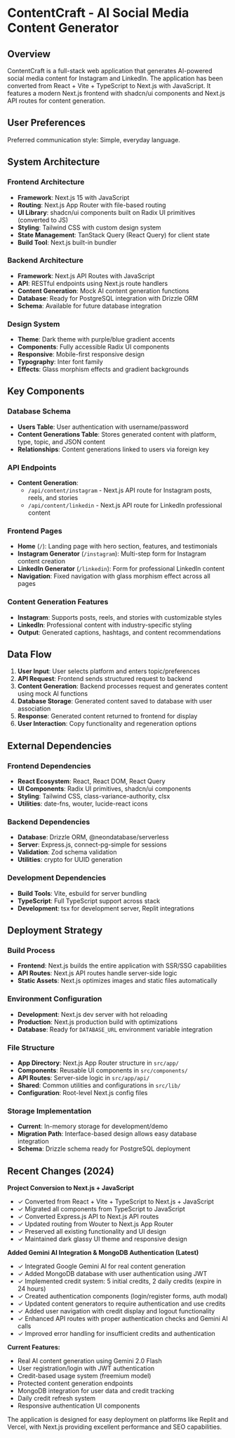 # ContentCraft - AI Social Media Content Generator

## Overview

ContentCraft is a full-stack web application that generates AI-powered social media content for Instagram and LinkedIn. The application has been converted from React + Vite + TypeScript to Next.js with JavaScript. It features a modern Next.js frontend with shadcn/ui components and Next.js API routes for content generation.

## User Preferences

Preferred communication style: Simple, everyday language.

## System Architecture

### Frontend Architecture
- **Framework**: Next.js 15 with JavaScript
- **Routing**: Next.js App Router with file-based routing
- **UI Library**: shadcn/ui components built on Radix UI primitives (converted to JS)
- **Styling**: Tailwind CSS with custom design system
- **State Management**: TanStack Query (React Query) for client state
- **Build Tool**: Next.js built-in bundler

### Backend Architecture
- **Framework**: Next.js API Routes with JavaScript
- **API**: RESTful endpoints using Next.js route handlers
- **Content Generation**: Mock AI content generation functions
- **Database**: Ready for PostgreSQL integration with Drizzle ORM
- **Schema**: Available for future database integration

### Design System
- **Theme**: Dark theme with purple/blue gradient accents
- **Components**: Fully accessible Radix UI components
- **Responsive**: Mobile-first responsive design
- **Typography**: Inter font family
- **Effects**: Glass morphism effects and gradient backgrounds

## Key Components

### Database Schema
- **Users Table**: User authentication with username/password
- **Content Generations Table**: Stores generated content with platform, type, topic, and JSON content
- **Relationships**: Content generations linked to users via foreign key

### API Endpoints
- **Content Generation**: 
  - `/api/content/instagram` - Next.js API route for Instagram posts, reels, and stories
  - `/api/content/linkedin` - Next.js API route for LinkedIn professional content

### Frontend Pages
- **Home** (`/`): Landing page with hero section, features, and testimonials
- **Instagram Generator** (`/instagram`): Multi-step form for Instagram content creation
- **LinkedIn Generator** (`/linkedin`): Form for professional LinkedIn content
- **Navigation**: Fixed navigation with glass morphism effect across all pages

### Content Generation Features
- **Instagram**: Supports posts, reels, and stories with customizable styles
- **LinkedIn**: Professional content with industry-specific styling
- **Output**: Generated captions, hashtags, and content recommendations

## Data Flow

1. **User Input**: User selects platform and enters topic/preferences
2. **API Request**: Frontend sends structured request to backend
3. **Content Generation**: Backend processes request and generates content using mock AI functions
4. **Database Storage**: Generated content saved to database with user association
5. **Response**: Generated content returned to frontend for display
6. **User Interaction**: Copy functionality and regeneration options

## External Dependencies

### Frontend Dependencies
- **React Ecosystem**: React, React DOM, React Query
- **UI Components**: Radix UI primitives, shadcn/ui components
- **Styling**: Tailwind CSS, class-variance-authority, clsx
- **Utilities**: date-fns, wouter, lucide-react icons

### Backend Dependencies
- **Database**: Drizzle ORM, @neondatabase/serverless
- **Server**: Express.js, connect-pg-simple for sessions
- **Validation**: Zod schema validation
- **Utilities**: crypto for UUID generation

### Development Dependencies
- **Build Tools**: Vite, esbuild for server bundling
- **TypeScript**: Full TypeScript support across stack
- **Development**: tsx for development server, Replit integrations

## Deployment Strategy

### Build Process
- **Frontend**: Next.js builds the entire application with SSR/SSG capabilities
- **API Routes**: Next.js API routes handle server-side logic
- **Static Assets**: Next.js optimizes images and static files automatically

### Environment Configuration
- **Development**: Next.js dev server with hot reloading
- **Production**: Next.js production build with optimizations
- **Database**: Ready for `DATABASE_URL` environment variable integration

### File Structure
- **App Directory**: Next.js App Router structure in `src/app/`
- **Components**: Reusable UI components in `src/components/`
- **API Routes**: Server-side logic in `src/app/api/`
- **Shared**: Common utilities and configurations in `src/lib/`
- **Configuration**: Root-level Next.js config files

### Storage Implementation
- **Current**: In-memory storage for development/demo
- **Migration Path**: Interface-based design allows easy database integration
- **Schema**: Drizzle schema ready for PostgreSQL deployment

## Recent Changes (2024)

**Project Conversion to Next.js + JavaScript**
- ✓ Converted from React + Vite + TypeScript to Next.js + JavaScript
- ✓ Migrated all components from TypeScript to JavaScript
- ✓ Converted Express.js API to Next.js API routes
- ✓ Updated routing from Wouter to Next.js App Router
- ✓ Preserved all existing functionality and UI design
- ✓ Maintained dark glassy UI theme and responsive design

**Added Gemini AI Integration & MongoDB Authentication (Latest)**
- ✓ Integrated Google Gemini AI for real content generation
- ✓ Added MongoDB database with user authentication using JWT
- ✓ Implemented credit system: 5 initial credits, 2 daily credits (expire in 24 hours)
- ✓ Created authentication components (login/register forms, auth modal)
- ✓ Updated content generators to require authentication and use credits
- ✓ Added user navigation with credit display and logout functionality
- ✓ Enhanced API routes with proper authentication checks and Gemini AI calls
- ✓ Improved error handling for insufficient credits and authentication

**Current Features:**
- Real AI content generation using Gemini 2.0 Flash
- User registration/login with JWT authentication
- Credit-based usage system (freemium model)
- Protected content generation endpoints
- MongoDB integration for user data and credit tracking
- Daily credit refresh system
- Responsive authentication UI components

The application is designed for easy deployment on platforms like Replit and Vercel, with Next.js providing excellent performance and SEO capabilities.